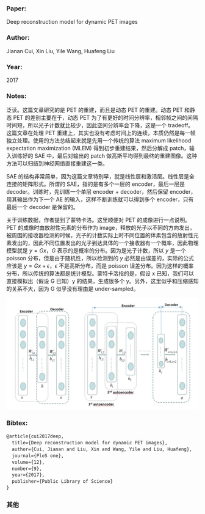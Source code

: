 ### Paper:

Deep reconstruction model for dynamic PET images

### Author:

Jianan Cui, Xin Liu, Yile Wang, Huafeng Liu

### Year:

2017

### Notes:

泛读。这篇文章研究的是 PET 的重建，而且是动态 PET 的重建。动态 PET 和静态 PET 的差别主要在于，动态 PET 为了有更好的时间分辨率，相邻帧之间的间隔时间短，所以光子计数就比较少，因此空间分辨率会下降，这是一个 tradeoff。这篇文章在处理 PET 重建上，其实也没有考虑时间上的连续，本质仍然是每一帧独立处理。使用的方法总结起来就是先用一个传统的算法 maximum likelihood expectation maximization (MLEM) 得到初步重建结果，然后分解成 patch，输入训练好的 SAE 中，最后对输出的 patch 做高斯平均得到最终的重建图像。这种方法可以归结到神经网络直接重建这一类。

SAE 的结构非常简单，因为这篇文章特别早，就是线性层和激活层。线性层是全连接的矩阵形式。所谓的 SAE，指的是有多个一层的 encoder，最后一层是 decoder。训练时，先训练一个单层 encoder + decoder，然后保留 encoder，用其输出作为下一个 AE 的输入，这样不断训练就可以得到多个 encoder，只有最后一个 decoder 是保留的。

关于训练数据，作者提到了蒙特卡洛。这里顺便对 PET 的成像进行一点说明。PET 的成像时由放射性元素的分布作为 image，释放的光子以不同的方向发出，被周围的接收器检测的时候，光子的计数实际上时不同位置的体素包含的放射性元素发出的，因此不同位置发出的光子到达具体的一个接收器有一个概率，因此物理模型就是 $y = Gx$，$G$ 表示的是概率的分布。因为是光子计数，所以 $y$ 是一个 poisson 分布，但是由于随机性，所以检测到的 $y$ 必然是由误差的，实际的公式应该是 $y = Gx + \epsilon$，$\epsilon$ 不是高斯分布，而是 poisson 误差分布。因为这样的概率分布，所以传统的算法都是统计模型。蒙特卡洛指的是，假设 x 已知，我们可以直接模拟出（假设 G 已知）y 的结果，生成很多个 y。另外，这里似乎和压缩感知的关系不大，因为 G 似乎没有理由是 under-sampled。

<img src="https://raw.githubusercontent.com/Theodore-PKU/pictures/master/20200326200144.png"/>

### Bibtex:

```latex
@article{cui2017deep,
  title={Deep reconstruction model for dynamic PET images},
  author={Cui, Jianan and Liu, Xin and Wang, Yile and Liu, Huafeng},
  journal={PloS one},
  volume={12},
  number={9},
  year={2017},
  publisher={Public Library of Science}
}
```

### 其他

